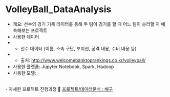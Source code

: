 # VolleyBall_DataAnalysis

- 개요: 선수의 경기 기록 데이터를 통해 두 팀이 경기를 할 때 어느 팀이 승리할 지 예측해보는 프로젝트
- 사용한 데이터
- - 선수 데이터 (이름, 소속 구단, 포지션, 공격 내용, 수비 내용 등)
- - 출처: http://www.welcomebanktoprankings.co.kr/volleyball/
- 사용한 플랫폼: Jupyter Notebook, Spark, Hadoop
- 사용한 모델: 

<br>
- 자세한 프로젝트 진행과정 🔗 
<a href="https://edorrr.tistory.com/category/%ED%94%84%EB%A1%9C%EC%A0%9D%ED%8A%B8/%EB%8D%B0%EC%9D%B4%ED%84%B0%20%EB%B6%84%EC%84%9D%20%3A%20%EB%B0%B0%EA%B5%AC">프로젝트/데이터분석 : 배구</a>
